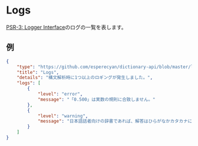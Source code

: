 Logs
====
[PSR-3: Logger Interface]のログの一覧を表します。

[PSR-3: Logger Interface]: http://guttally.net/psr/psr-3/ "この文書では，ロギングライブラリのための共通インタフェースについて記述します。"

例
---

```json
{
    "type": "https://github.com/esperecyan/dictionary-api/blob/master/logs.md",
    "title": "Logs",
    "details": "構文解析時に1つ以上のロギングが発生しました。",
    "logs": [
        {
            "level": "error",
            "message": "「0.500」は実数の規則に合致しません。"
        },
        {
            "level": "warning",
            "message": "日本語話者向けの辞書であれば、解答はひらがなかカタカナにすべきです: 𩸽"
        }
    ]
}
```
